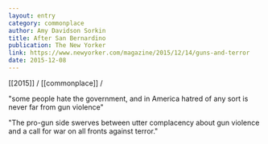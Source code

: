 ```yaml
---
layout: entry
category: commonplace
author: Amy Davidson Sorkin
title: After San Bernardino
publication: The New Yorker
link: https://www.newyorker.com/magazine/2015/12/14/guns-and-terror
date: 2015-12-08
---
```


[[2015]] / [[commonplace]] / 

"some people hate the government, and in America hatred of any sort is never far from gun violence"

"The pro-gun side swerves between utter complacency about gun violence and a call for war on all fronts against terror."
